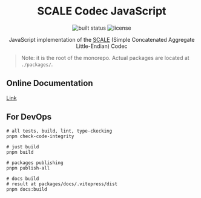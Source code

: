 <div align="center">
    <h1>SCALE Codec JavaScript</h1>
    <img src="https://img.shields.io/github/checks-status/soramitsu/scale-codec-js-library/master" alt="built status">
    <img src="https://img.shields.io/github/license/soramitsu/scale-codec-js-library" alt="license">
    <p>
        JavaScript implementation of the <a href="https://substrate.dev/docs/en/knowledgebase/advanced/codec">SCALE</a> (Simple Concatenated Aggregate Little-Endian) Codec
    </p>
</div>

> Note: it is the root of the monorepo. Actual packages are located at `./packages/`.

## Online Documentation

[Link](https://soramitsu.github.io/scale-codec-js-library/)

## For DevOps

```shell
# all tests, build, lint, type-ckecking
pnpm check-code-integrity

# just build
pnpm build

# packages publishing
pnpm publish-all

# docs build
# result at packages/docs/.vitepress/dist
pnpm docs:build
```

